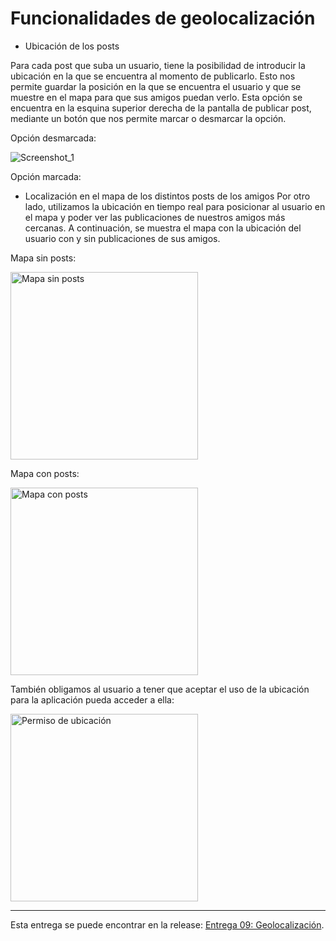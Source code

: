 # Funcionalidades de geolocalización

* Ubicación de los posts

Para cada post que suba un usuario, tiene la posibilidad de introducir la ubicación en la que se encuentra al momento de publicarlo. Esto nos permite guardar la posición en la que se encuentra el usuario y que se muestre en el mapa para que sus amigos puedan verlo. Esta opción se encuentra en la esquina superior derecha de la pantalla de publicar post, mediante un botón que nos permite marcar o desmarcar la opción.

Opción desmarcada:

![Screenshot_1](https://github.com/ikergcalvino/SoundShare/assets/90251807/0932ca8e-3ebb-4df8-a5bd-3d78e6e4dee8)

Opción marcada:


* Localización en el mapa de los distintos posts de los amigos
Por otro lado, utilizamos la ubicación en tiempo real para posicionar al usuario en el mapa y poder ver las publicaciones de nuestros amigos más cercanas. A continuación, se muestra el mapa con la ubicación del usuario con y sin publicaciones de sus amigos.

Mapa sin posts:

<img src="https://github.com/ikergcalvino/SoundShare/assets/90251807/a42bff4b-1a27-4344-becf-56d75089d005" alt="Mapa sin posts" width="300">

Mapa con posts:

<img src="https://github.com/ikergcalvino/SoundShare/assets/90251807/5442401c-4e13-4c90-81ec-36696ad291b9" alt="Mapa con posts" width="300">

También obligamos al usuario a tener que aceptar el uso de la ubicación para la aplicación pueda acceder a ella:

<img src="https://github.com/ikergcalvino/SoundShare/assets/90251807/d7cf7174-6b55-40bc-bf7c-7303cf451a45" alt="Permiso de ubicación" width="300">


***

Esta entrega se puede encontrar en la release: [Entrega 09: Geolocalización](https://github.com/ikergcalvino/SoundShare/releases/tag/v0.4).